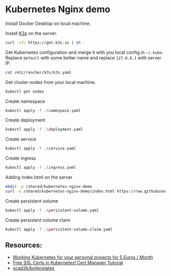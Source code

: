 # Kubernetes Nginx demo

Install Docker Desktop on local machine.

Install [K3s](https://k3s.io/) on the server.

```bash
curl -sfL https://get.k3s.io | sh -
```

Get Kubernetes configuration and merge it with you local config in `~/.kube`.
Replace `default` with some better name and replace `127.0.0.1` with server IP.
```bash
cat /etc/rancher/k3s/k3s.yaml
```

Get cluster nodes from your local machine.
```bash
kubectl get nodes
```

Create namespace
```bash
kubectl apply -f .\namespace.yaml
```

Create deployment
```bash
kubectl apply -f .\deployment.yaml
```

Create service
```bash
kubectl apply -f .\service.yaml 
```

Create ingress
```bash
kubectl apply -f .\ingress.yaml 
```

Adding index.html on the server
```bash
mkdir -p /shared/kubernetes-nginx-demo
curl -o /shared/kubernetes-nginx-demo/index.html https://raw.githubusercontent.com/mucsi96/vpsfiles/main/kubernetes-nginx-demo/src/index.html
```

Create persistent volume
```bash
kubectl apply -f .\persistent-volume.yaml
```

Create persistent volume claim
```bash
kubectl apply -f .\persistent-volume-claim.yaml
```


## Resources:

- [Working Kubernetes for your personal projects for 5 Euros / Month](https://levelup.gitconnected.com/working-kubernetes-for-your-personal-projects-for-5-euros-month-badb0d648c2c)
- [Free SSL Certs in Kubernetes! Cert Manager Tutorial](https://www.youtube.com/watch?v=DvXkD0f-lhY&t=347s)
- [xcad2k/boilerplates](https://github.com/xcad2k/boilerplates/tree/main/kubernetes)


